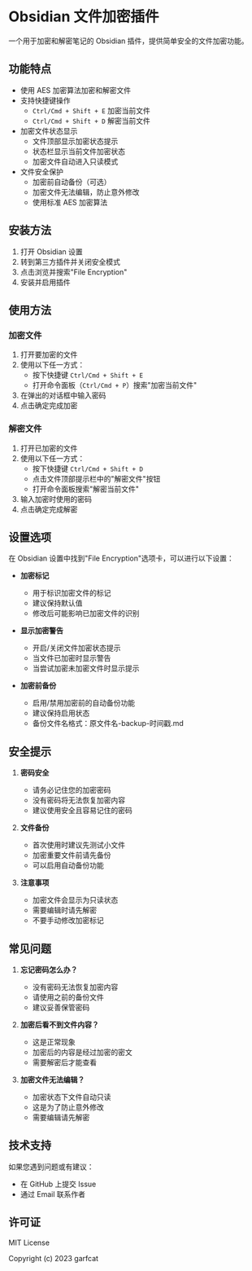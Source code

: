 # Obsidian 文件加密插件

一个用于加密和解密笔记的 Obsidian 插件，提供简单安全的文件加密功能。

## 功能特点

- 使用 AES 加密算法加密和解密文件
- 支持快捷键操作
  - `Ctrl/Cmd + Shift + E` 加密当前文件
  - `Ctrl/Cmd + Shift + D` 解密当前文件
- 加密文件状态显示
  - 文件顶部显示加密状态提示
  - 状态栏显示当前文件加密状态
  - 加密文件自动进入只读模式
- 文件安全保护
  - 加密前自动备份（可选）
  - 加密文件无法编辑，防止意外修改
  - 使用标准 AES 加密算法

## 安装方法

1. 打开 Obsidian 设置
2. 转到第三方插件并关闭安全模式
3. 点击浏览并搜索"File Encryption"
4. 安装并启用插件

## 使用方法

### 加密文件
1. 打开要加密的文件
2. 使用以下任一方式：
   - 按下快捷键 `Ctrl/Cmd + Shift + E`
   - 打开命令面板（`Ctrl/Cmd + P`）搜索"加密当前文件"
3. 在弹出的对话框中输入密码
4. 点击确定完成加密

### 解密文件
1. 打开已加密的文件
2. 使用以下任一方式：
   - 按下快捷键 `Ctrl/Cmd + Shift + D`
   - 点击文件顶部提示栏中的"解密文件"按钮
   - 打开命令面板搜索"解密当前文件"
3. 输入加密时使用的密码
4. 点击确定完成解密

## 设置选项

在 Obsidian 设置中找到"File Encryption"选项卡，可以进行以下设置：

- **加密标记**
  - 用于标识加密文件的标记
  - 建议保持默认值
  - 修改后可能影响已加密文件的识别
  
- **显示加密警告**
  - 开启/关闭文件加密状态提示
  - 当文件已加密时显示警告
  - 当尝试加密未加密文件时显示提示
  
- **加密前备份**
  - 启用/禁用加密前的自动备份功能
  - 建议保持启用状态
  - 备份文件名格式：原文件名-backup-时间戳.md

## 安全提示

1. **密码安全**
   - 请务必记住您的加密密码
   - 没有密码将无法恢复加密内容
   - 建议使用安全且容易记住的密码

2. **文件备份**
   - 首次使用时建议先测试小文件
   - 加密重要文件前请先备份
   - 可以启用自动备份功能

3. **注意事项**
   - 加密文件会显示为只读状态
   - 需要编辑时请先解密
   - 不要手动修改加密标记

## 常见问题

1. **忘记密码怎么办？**
   - 没有密码无法恢复加密内容
   - 请使用之前的备份文件
   - 建议妥善保管密码

2. **加密后看不到文件内容？**
   - 这是正常现象
   - 加密后的内容是经过加密的密文
   - 需要解密后才能查看

3. **加密文件无法编辑？**
   - 加密状态下文件自动只读
   - 这是为了防止意外修改
   - 需要编辑请先解密

## 技术支持

如果您遇到问题或有建议：
- 在 GitHub 上提交 Issue
- 通过 Email 联系作者

## 许可证

MIT License

Copyright (c) 2023 garfcat 